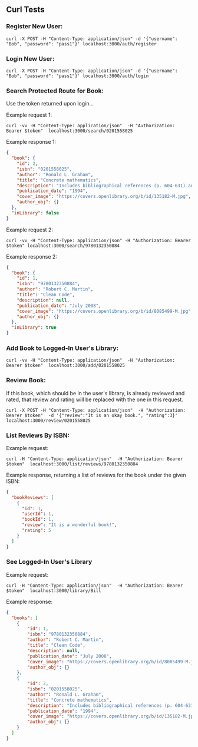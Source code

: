 ## Curl Tests

### Register New User:

`curl -X POST -H "Content-Type: application/json" -d '{"username": "Bob", "password": "pass1"}' localhost:3000/auth/register`

### Login New User:

`curl -X POST -H "Content-Type: application/json" -d '{"username": "Bob", "password": "pass1"}' localhost:3000/auth/login`

### Search Protected Route for Book:

Use the token returned upon login...

Example request 1:

`curl -vv -H "Content-Type: application/json" 
-H "Authorization: Bearer $token" 
localhost:3000/search/0201558025`

Example response 1:

```json
{
  "book": {
    "id": 2,
    "isbn": "0201558025",
    "author": "Ronald L. Graham",
    "title": "Concrete mathematics",
    "description": "Includes bibliographical references (p. 604-631) and index.",
    "publication_date": "1994",
    "cover_image": "https://covers.openlibrary.org/b/id/135182-M.jpg",
    "author_obj": {}
  },
  "inLibrary": false
}
```

Example request 2:

`curl -vv -H "Content-Type: application/json"
-H "Authorization: Bearer $token"
localhost:3000/search/9780132350884`

Example response 2:

```json
{
  "book": {
    "id": 1,
    "isbn": "9780132350884",
    "author": "Robert C. Martin",
    "title": "Clean Code",
    "description": null,
    "publication_date": "July 2008",
    "cover_image": "https://covers.openlibrary.org/b/id/8085499-M.jpg",
    "author_obj": {}
  },
  "inLibrary": true
}
```
### Add Book to Logged-In User's Library:

`curl -vv -H "Content-Type: application/json" 
-H "Authorization: Bearer $token" 
localhost:3000/add/0201558025`

### Review Book:

If this book, which should be in the user's library, 
is already reviewed and rated, that review and rating
will be replaced with the one in this request.

`curl -X POST -H "Content-Type: application/json" 
-H "Authorization: Bearer $token" 
-d '{"review":"It is an okay book.", "rating":3}' 
localhost:3000/review/0201558025`

### List Reviews By ISBN:

Example request:

`curl -H "Content-Type: application/json" 
-H "Authorization: Bearer $token" 
localhost:3000/list/reviews/9780132350884`

Example response, returning a list of reviews for the book 
under the given ISBN:

```json
{
  "bookReviews": [
    {
      "id": 1,
      "userId": 1,
      "bookId": 1,
      "review": "It is a wonderful book!",
      "rating": 5
    }
  ]
}
```
### See Logged-In User's Library

Example request:

`curl -H "Content-Type: application/json" 
-H "Authorization: Bearer $token" 
localhost:3000/library/Bill`

Example response:

```json
{
  "books": [
    {
        "id": 1,
        "isbn": "9780132350884",
        "author": "Robert C. Martin",
        "title": "Clean Code",
        "description": null,
        "publication_date": "July 2008",
        "cover_image": "https://covers.openlibrary.org/b/id/8085499-M.jpg",
        "author_obj": {}
    },
    {
        "id": 2,
        "isbn": "0201558025",
        "author": "Ronald L. Graham",
        "title": "Concrete mathematics",
        "description": "Includes bibliographical references (p. 604-631) and index.",
        "publication_date": "1994",
        "cover_image": "https://covers.openlibrary.org/b/id/135182-M.jpg",
        "author_obj": {}
    }
  ]
}
```








